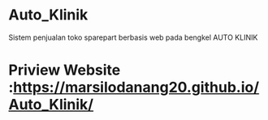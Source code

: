 # Auto_Klinik
Sistem penjualan toko sparepart berbasis web pada bengkel AUTO KLINIK

# Priview Website :https://marsilodanang20.github.io/Auto_Klinik/
